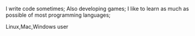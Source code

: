 I write code sometimes;
Also developing games;
I like to learn as much as possible of most programming languages;

Linux,Mac,Windows user
